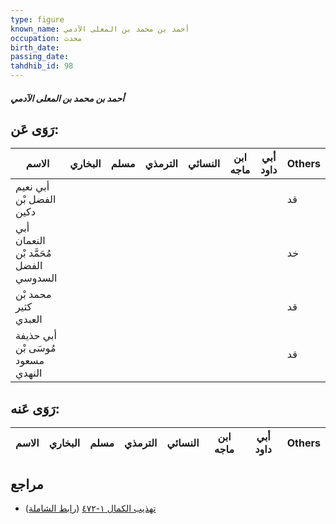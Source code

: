 ```yaml
---
type: figure
known_name: أحمد بن محمد بن المعلى الآدمي
occupation: محدث
birth_date:
passing_date:
tahdhib_id: 98
---
```

##### أحمد بن محمد بن المعلى الآدمي

## رَوَى عَن:
| الاسم                                  | البخاري | مسلم | الترمذي | النسائي | ابن ماجه | أبي داود | Others |
| -------------------------------------- | ------- | ---- | ------- | ------- | -------- | -------- | ------ |
| أبي نعيم الفضل بْن دكين                |         |      |         |         |          |          | قد     |
| أبي النعمان مُحَمَّد بْن الفضل السدوسي |         |      |         |         |          |          | خد     |
| محمد بْن كثير العبدي                   |         |      |         |         |          |          | قد     |
| أبي حذيفة مُوسَى بْن مسعود النهدي      |         |      |         |         |          |          | قد     |
## رَوَى عَنه:
| الاسم | البخاري | مسلم | الترمذي | النسائي | ابن ماجه | أبي داود | Others |
| ----- | ------- | ---- | ------- | ------- | -------- | -------- | ------ |
## مراجع
- [تهذيب الكمال ١-٤٧٢](obsidian://open?vault=Tahdhib-al-Kamal&file=Figures/٩٨-أحمد%20بن%20محمد%20بن%20المعلى%20الآدمي) ([رابط الشاملة](https://shamela.ws/book/3722/471))